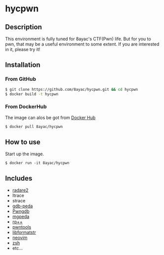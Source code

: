 # hycpwn

## Description
This environment is fully tuned for 8ayac's CTF(Pwn) life.
But for you to pwn, that may be a useful environment to some extent.
If you are interested in it, please try it!

## Installation
### From GitHub
```sh
$ git clone https://github.com/8ayac/hycpwn.git && cd hycpwn
$ docker build -t hycpwn
```

### From DockerHub
The image can alos be got from [Docker Hub](https://hub.docker.com/r/8ayac/hycpwn)
```sh
$ docker pull 8ayac/hycpwn
```

## How to use
Start up the image.
```
$ docker run -it 8ayac/hycpwn
```

## Includes
* [radare2](https://github.com/radare/radare2.git)
* ltrace
* strace
* [gdb-peda](https://github.com/longld/peda.git)
* [Pwngdb](https://github.com/scwuaptx/Pwngdb.git)
* [mgpeda](https://github.com/miyagaw61/mgpeda.git)
* [rp++](https://github.com/0vercl0k/rp.git)
* [pwntools](https://github.com/Gallopsled/pwntools.git)
* [libformatstr](https://github.com/hellman/libformatstr.git)
* [neovim](https://github.com/neovim/neovim.git)
* [zsh](www.zsh.org)
* etc...
